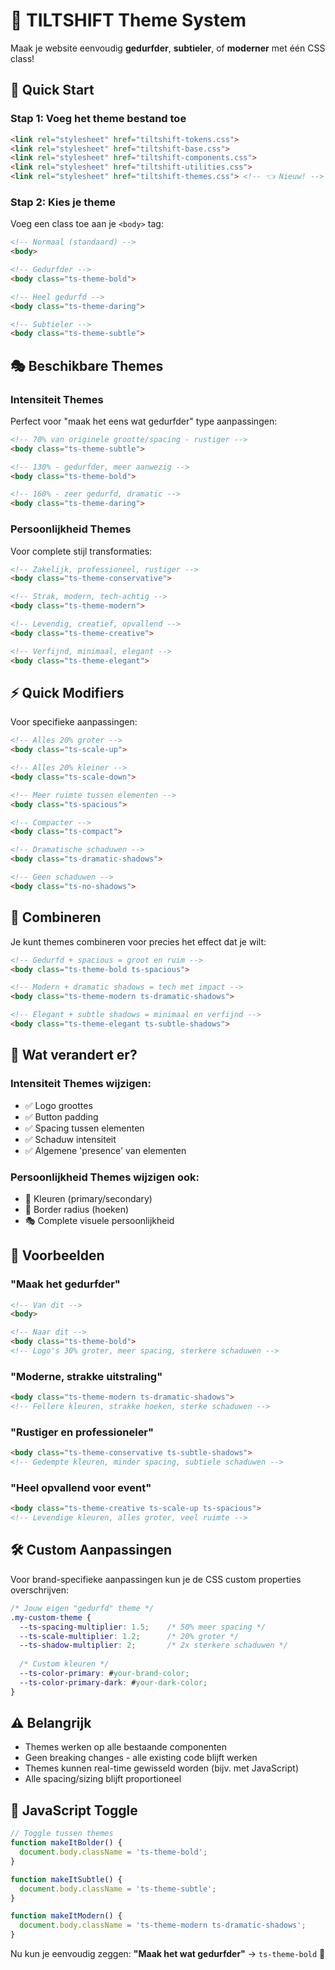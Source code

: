 # 🎨 TILTSHIFT Theme System

Maak je website eenvoudig **gedurfder**, **subtieler**, of **moderner** met één CSS class!

## 🚀 Quick Start

### Stap 1: Voeg het theme bestand toe
```html
<link rel="stylesheet" href="tiltshift-tokens.css">
<link rel="stylesheet" href="tiltshift-base.css">
<link rel="stylesheet" href="tiltshift-components.css">
<link rel="stylesheet" href="tiltshift-utilities.css">
<link rel="stylesheet" href="tiltshift-themes.css"> <!-- 👈 Nieuw! -->
```

### Stap 2: Kies je theme
Voeg een class toe aan je `<body>` tag:

```html
<!-- Normaal (standaard) -->
<body>

<!-- Gedurfder -->
<body class="ts-theme-bold">

<!-- Heel gedurfd -->
<body class="ts-theme-daring">

<!-- Subtieler -->
<body class="ts-theme-subtle">
```

## 🎭 Beschikbare Themes

### **Intensiteit Themes**
Perfect voor "maak het eens wat gedurfder" type aanpassingen:

```html
<!-- 70% van originele grootte/spacing - rustiger -->
<body class="ts-theme-subtle">

<!-- 130% - gedurfder, meer aanwezig -->
<body class="ts-theme-bold"> 

<!-- 160% - zeer gedurfd, dramatic -->
<body class="ts-theme-daring">
```

### **Persoonlijkheid Themes**
Voor complete stijl transformaties:

```html
<!-- Zakelijk, professioneel, rustiger -->
<body class="ts-theme-conservative">

<!-- Strak, modern, tech-achtig -->
<body class="ts-theme-modern">

<!-- Levendig, creatief, opvallend -->  
<body class="ts-theme-creative">

<!-- Verfijnd, minimaal, elegant -->
<body class="ts-theme-elegant">
```

## ⚡ Quick Modifiers

Voor specifieke aanpassingen:

```html
<!-- Alles 20% groter -->
<body class="ts-scale-up">

<!-- Alles 20% kleiner -->  
<body class="ts-scale-down">

<!-- Meer ruimte tussen elementen -->
<body class="ts-spacious">

<!-- Compacter -->
<body class="ts-compact">

<!-- Dramatische schaduwen -->
<body class="ts-dramatic-shadows">

<!-- Geen schaduwen -->
<body class="ts-no-shadows">
```

## 🔄 Combineren

Je kunt themes combineren voor precies het effect dat je wilt:

```html
<!-- Gedurfd + spacious = groot en ruim -->
<body class="ts-theme-bold ts-spacious">

<!-- Modern + dramatic shadows = tech met impact -->
<body class="ts-theme-modern ts-dramatic-shadows">

<!-- Elegant + subtle shadows = minimaal en verfijnd -->
<body class="ts-theme-elegant ts-subtle-shadows">
```

## 🎯 Wat verandert er?

### **Intensiteit Themes** wijzigen:
- ✅ Logo groottes
- ✅ Button padding  
- ✅ Spacing tussen elementen
- ✅ Schaduw intensiteit
- ✅ Algemene 'presence' van elementen

### **Persoonlijkheid Themes** wijzigen ook:
- 🎨 Kleuren (primary/secondary)
- 📐 Border radius (hoeken)
- 🎭 Complete visuele persoonlijkheid

## 📝 Voorbeelden

### "Maak het gedurfder"
```html
<!-- Van dit -->
<body>

<!-- Naar dit -->
<body class="ts-theme-bold">
<!-- Logo's 30% groter, meer spacing, sterkere schaduwen -->
```

### "Moderne, strakke uitstraling"
```html
<body class="ts-theme-modern ts-dramatic-shadows">
<!-- Fellere kleuren, strakke hoeken, sterke schaduwen -->
```

### "Rustiger en professioneler"
```html  
<body class="ts-theme-conservative ts-subtle-shadows">
<!-- Gedempte kleuren, minder spacing, subtiele schaduwen -->
```

### "Heel opvallend voor event"
```html
<body class="ts-theme-creative ts-scale-up ts-spacious">
<!-- Levendige kleuren, alles groter, veel ruimte -->
```

## 🛠️ Custom Aanpassingen

Voor brand-specifieke aanpassingen kun je de CSS custom properties overschrijven:

```css
/* Jouw eigen "gedurfd" theme */
.my-custom-theme {
  --ts-spacing-multiplier: 1.5;    /* 50% meer spacing */
  --ts-scale-multiplier: 1.2;      /* 20% groter */  
  --ts-shadow-multiplier: 2;       /* 2x sterkere schaduwen */
  
  /* Custom kleuren */
  --ts-color-primary: #your-brand-color;
  --ts-color-primary-dark: #your-dark-color;
}
```

## ⚠️ Belangrijk

- Themes werken op alle bestaande componenten
- Geen breaking changes - alle existing code blijft werken
- Themes kunnen real-time gewisseld worden (bijv. met JavaScript)
- Alle spacing/sizing blijft proportioneel

## 🔧 JavaScript Toggle

```javascript
// Toggle tussen themes
function makeItBolder() {
  document.body.className = 'ts-theme-bold';
}

function makeItSubtle() {
  document.body.className = 'ts-theme-subtle';  
}

function makeItModern() {
  document.body.className = 'ts-theme-modern ts-dramatic-shadows';
}
```

Nu kun je eenvoudig zeggen: **"Maak het wat gedurfder"** → `ts-theme-bold` 🎯